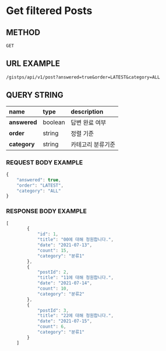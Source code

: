 # Get filtered Posts



## METHOD

```text
GET
```

## URL EXAMPLE

```text
/gistps/api/v1/post?answered=true&order=LATEST&category=ALL
```

## QUERY STRING

| name | type | description |
| :--- | :--- | :--- |
| **answered** | boolean | 답변 완료 여부 |
| **order** | string | 정렬 기준 |
| **category** | string | 카테고리 분류기준 |

### REQUEST BODY EXAMPLE

```javascript
{
	"answered": true,
	"order": "LATEST",
	"category": "ALL"
}
```

### RESPONSE BODY EXAMPLE

```javascript
[
		{
			"id": 1,
			"title": "00에 대해 청원합니다.",
			"date": "2021-07-13",
			"count": 15,
			"category": "분류1"
		},
		{
			"postId": 2,
			"title": "11에 대해 청원합니다.",
			"date": "2021-07-14",
			"count": 10,
			"category": "분류2"
		},
		{
			"postId": 3,
			"title": "22에 대해 청원합니다.",
			"date": "2021-07-15",
			"count": 6,
			"category": "분류1"
		}
	]
```


